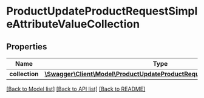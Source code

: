 # ProductUpdateProductRequestSimpleAttributeValueCollection

## Properties
Name | Type | Description | Notes
------------ | ------------- | ------------- | -------------
**collection** | [**\Swagger\Client\Model\ProductUpdateProductRequestSimpleAttributeValue[]**](ProductUpdateProductRequestSimpleAttributeValue.md) |  | [optional] 

[[Back to Model list]](../README.md#documentation-for-models) [[Back to API list]](../README.md#documentation-for-api-endpoints) [[Back to README]](../README.md)


